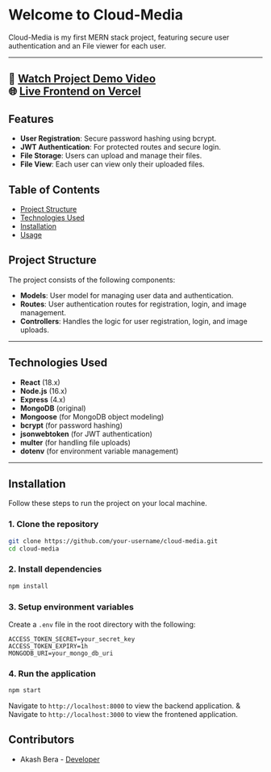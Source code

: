 
# Welcome to Cloud-Media  
Cloud-Media is my first MERN stack project, featuring secure user authentication and an File viewer for each user.




---

🎥 **[Watch Project Demo Video](https://drive.google.com/file/d/1lFaXZqOvV5o5lYilB2-Ys8PgcNw3Z51p/view?usp=sharing)**  
🌐 **[Live Frontend on Vercel](https://cloud-media-mu.vercel.app/)**
---
## Features
- **User Registration**: Secure password hashing using bcrypt.
- **JWT Authentication**: For protected routes and secure login.
- **File Storage**: Users can upload and manage their files.
- **File View**: Each user can view only their uploaded files.

## Table of Contents
- [Project Structure](#project-structure)
- [Technologies Used](#technologies-used)
- [Installation](#installation)
- [Usage](#usage)



## Project Structure
The project consists of the following components:
- **Models**: User model for managing user data and authentication.
- **Routes**: User authentication routes for registration, login, and image management.
- **Controllers**: Handles the logic for user registration, login, and image uploads.

---

## Technologies Used
- **React** (18.x)
- **Node.js** (16.x)
- **Express** (4.x)
- **MongoDB** (original)
- **Mongoose** (for MongoDB object modeling)
- **bcrypt** (for password hashing)
- **jsonwebtoken** (for JWT authentication)
- **multer** (for handling file uploads)
- **dotenv** (for environment variable management)
---

## Installation
Follow these steps to run the project on your local machine.

### 1. Clone the repository
```bash
git clone https://github.com/your-username/cloud-media.git
cd cloud-media
```

### 2. Install dependencies
```bash
npm install
```

### 3. Setup environment variables
Create a `.env` file in the root directory with the following:
```plaintext
ACCESS_TOKEN_SECRET=your_secret_key
ACCESS_TOKEN_EXPIRY=1h
MONGODB_URI=your_mongo_db_uri
```

### 4. Run the application
```bash
npm start
```

Navigate to `http://localhost:8000` to view the backend application.
&
Navigate to `http://localhost:3000` to view the frontened application.


## Contributors

- Akash Bera - [Developer](https://www.linkedin.com/in/akash-bera-5a3009250/)

